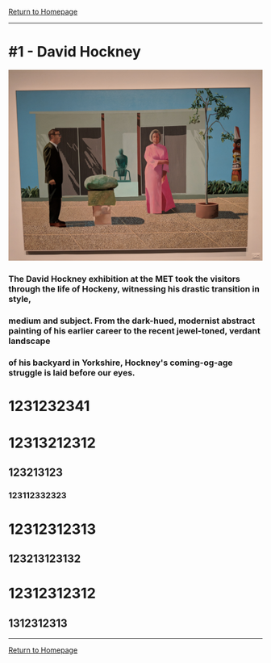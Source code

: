 [Return to Homepage](https://timmypoyu.github.io)
- - - -
# #1 - David Hockney 
![image of painting](https://github.com/Timmypoyu/Timmypoyu.github.io/blob/master/ArtMemos1/IMG_20180223_144609.jpg?raw=true)
### The David Hockney exhibition at the MET took the visitors through the life of Hockeny, witnessing his drastic transition in style,
### medium and subject. From the dark-hued, modernist abstract painting of his earlier career to the recent jewel-toned, verdant landscape 
### of his backyard in Yorkshire, Hockney's coming-og-age struggle is laid before our eyes. 
# 1231232341
# 12313212312
## 123213123
### 123112332323
# 12312312313
## 123213123132
# 12312312312
## 1312312313
***
[Return to Homepage](https://timmypoyu.github.io)
